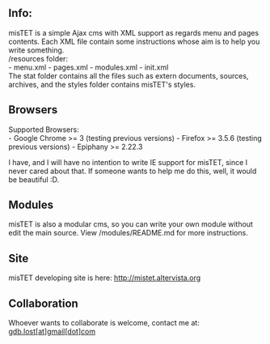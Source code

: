 <h2>Info:</h2>
misTET is a simple Ajax cms with XML support as regards menu and pages contents. Each XML file contain some instructions whose aim is to help you write something.<br>
/resources folder:<br>
	- menu.xml
	- pages.xml
	- modules.xml
	- init.xml
<br>
The stat folder contains all the files such as extern documents, sources, archives, and the styles folder contains misTET's styles.<br>
<h2>Browsers</h2>
Supported Browsers:<br>
	- Google Chrome >= 3 (testing previous versions)
	- Firefox >= 3.5.6 (testing previous versions)
	- Epiphany >= 2.22.3
	
I have, and I will have no intention to write IE support for misTET, since I never cared about that. If someone wants to help me do this, well, it would be beautiful :D.

<h2>Modules</h2>
misTET is also a modular cms, so you can write your own module without edit the main source. View /modules/README.md for more instructions.

<h2>Site</h2>
misTET developing site is here:
<a href = "http://mistet.altervista.org" target = "_blank">http://mistet.altervista.org</a>

<h2>Collaboration</h2>
Whoever wants to collaborate is welcome, contact me at: <a href = "mailto:gdb.lost@gmail.com">gdb.lost[at]gmail[dot]com </a>

